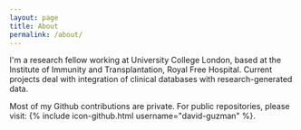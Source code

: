 ```yaml
---
layout: page
title: About
permalink: /about/
---
```


I'm a research fellow working at University College London, based at the Institute of Immunity and Transplantation, Royal Free Hospital. Current projects deal with integration of clinical databases with research-generated data.

Most of my Github contributions are private. For public repositories, please visit:
{% include icon-github.html username="david-guzman" %}.
